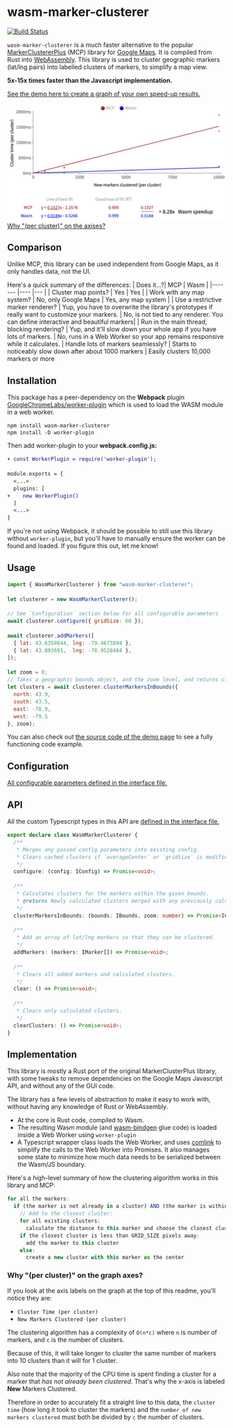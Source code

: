 # wasm-marker-clusterer

[![Build Status](https://travis-ci.org/stefan2718/wasm-marker-clusterer.svg?branch=master)](https://travis-ci.org/stefan2718/wasm-marker-clusterer)

`wasm-marker-clusterer` is a much faster alternative to the popular [MarkerClustererPlus](https://github.com/googlemaps/v3-utility-library/tree/master/markerclustererplus) (MCP) library for [Google Maps](https://developers.google.com/maps/documentation/javascript/marker-clustering). It is compiled from Rust into [WebAssembly](https://developer.mozilla.org/en-US/docs/WebAssembly). This library is used to cluster geographic markers (lat/lng pairs) into labelled clusters of markers, to simplify a map view.

**5x-15x times faster than the Javascript implementation.**

[See the demo here to create a graph of your own speed-up results.](https://stefanbattiston.com/lab/webassembly-marker-clusterer)

![Graph showing 8x speedup for wasm-marker-clusterer compared to javascript MarkerClustererPlus](./wasm-vs-mcp-graph.png)
[Why "(per cluster)" on the axises?](#why-per-cluster-on-the-graph-axes)

## Comparison

Unlike MCP, this library can be used independent from Google Maps, as it only handles data, not the UI.

Here's a quick summary of the differences:
| Does it...?| MCP | Wasm |
|-------	  |----	|---	|
| Cluster map points? | Yes | Yes |
| Work with any map system? | No, only Google Maps | Yes, any map system |
| Use a restrictive marker renderer? | Yup, you have to overwrite the library's prototypes if really want to customize your markers. | No, is not tied to any renderer. You can define interactive and beautiful markers|
| Run in the main thread, blocking rendering? | Yup, and it'll slow down your whole app if you have lots of markers. | No, runs in a Web Worker so your app remains responsive while it calculates.
| Handle lots of markers seamlessly? | Starts to noticeably slow down after about 1000 markers | Easily clusters 10,000 markers or more

## Installation
This package has a peer-dependency on the **Webpack** plugin [GoogleChromeLabs/worker-plugin](https://github.com/GoogleChromeLabs/worker-plugin) which is used to load the WASM module in a web worker.

```shell
npm install wasm-marker-clusterer
npm install -D worker-plugin
```

Then add worker-plugin to your **webpack.config.js:**

```diff
+ const WorkerPlugin = require('worker-plugin');

module.exports = {
  <...>
  plugins: [
+    new WorkerPlugin()
  ]
  <...>
}
```

If you're not using Webpack, it should be possible to still use this library without `worker-plugin`, but you'll have to manually ensure the worker can be found and loaded. If you figure this out, let me know!

## Usage

```javascript
import { WasmMarkerClusterer } from "wasm-marker-clusterer";

let clusterer = new WasmMarkerClusterer();

// See `Configuration` section below for all configurable parameters
await clusterer.configure({ gridSize: 60 });

await clusterer.addMarkers([
  { lat: 43.6358644, lng: -79.4673894 },
  { lat: 43.893691,  lng: -78.9528484 },
]);

let zoom = 8;
// Takes a geographic bounds object, and the zoom level, and returns clusters that are within it.
let clusters = await clusterer.clusterMarkersInBounds({
  north: 43.9,
  south: 43.5,
  east: -78.9,
  west: -79.5
}, zoom);
```

You can also check out [the source code of the demo page](https://github.com/stefan2718/personal-website/blob/v1.1.0/src/components/lab/WasmMap.tsx) to see a fully functioning code example.

## Configuration

[All configurable parameters defined in the interface file.](./js/interfaces.ts)

## API

All the custom Typescript types in this API are [defined in the interface file.](./js/interfaces.ts)

```typescript
export declare class WasmMarkerClusterer {
  /**
   * Merges any passed config parameters into existing config.
   * Clears cached clusters if `averageCenter` or `gridSize` is modified.
   */
  configure: (config: IConfig) => Promise<void>;

  /**
   * Calculates clusters for the markers within the given bounds.
   * @returns Newly calculated clusters merged with any previously calculated clusters
   */
  clusterMarkersInBounds: (bounds: IBounds, zoom: number) => Promise<ICluster[]>;

  /**
   * Add an array of lat/lng markers so that they can be clustered.
   */
  addMarkers: (markers: IMarker[]) => Promise<void>;

  /**
   * Clears all added markers and calculated clusters.
   */
  clear: () => Promise<void>;

  /**
   * Clears only calculated clusters.
   */
  clearClusters: () => Promise<void>;
}
```

## Implementation

This library is mostly a Rust port of the original MarkerClusterPlus library, with some tweaks to remove dependencies on the Google Maps Javascript API, and without any of the GUI code.

The library has a few levels of abstraction to make it easy to work with, without having any knowledge of Rust or WebAssembly.

- At the core is Rust code, compiled to Wasm.
- The resulting Wasm module (and [wasm-bindgen](https://github.com/rustwasm/wasm-bindgen) glue code) is loaded inside a Web Worker using `worker-plugin`
- A Typescript wrapper class loads the Web Worker, and uses [comlink](https://github.com/GoogleChromeLabs/comlink) to simplify the calls to the Web Worker into Promises. It also manages some state to minimize how much data needs to be serialized between the Wasm/JS boundary.

Here's a high-level summary of how the clustering algorithm works in this library and MCP:

```javascript
for all the markers:
  if (the marker is not already in a cluster) AND (the marker is within the requested map bounds):
    // Add to the closest cluster:
    for all existing clusters:
      calculate the distance to this marker and choose the closest cluster
    if the closest cluster is less than GRID_SIZE pixels away:
      add the marker to this cluster
    else:
      create a new cluster with this marker as the center
```

### Why "(per cluster)" on the graph axes?

If you look at the axis labels on the graph at the top of this readme, you'll notice they are:

- `Cluster Time (per cluster)`
- `New Markers Clustered (per cluster)`

The clustering algorithm has a complexity of `O(n*c)` where `n` is number of markers, and `c` is the number of clusters. 

Because of this, it will take longer to cluster the same number of markers into 10 clusters than it will for 1 cluster.

Also note that the majority of the CPU time is spent finding a cluster for a marker that _has not already been clustered_. That's why the x-axis is labeled **New** Markers Clustered.

Therefore in order to accurately fit a straight line to this data, the `cluster time` (how long it took to cluster the markers) and the `number of new markers clustered` must both be divided by `c` the number of clusters. 

